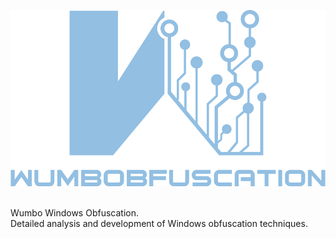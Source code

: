 ![Logo](https://raw.githubusercontent.com/Wumbobfuscation/Wumbobfuscation/main/WumbobfuscationLogo.png)

<br />
Wumbo Windows Obfuscation.
<br />
Detailed analysis and development of Windows obfuscation techniques.
